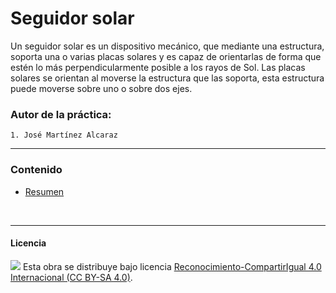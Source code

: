 # Seguidor solar

Un seguidor solar es un dispositivo mecánico, que mediante una estructura, soporta una o varias placas solares y es capaz de orientarlas de forma que estén lo más perpendicularmente posible a los rayos de Sol. Las placas solares se orientan al moverse la estructura que las soporta, esta estructura puede moverse sobre uno o sobre dos ejes.

### Autor de la práctica:
    1. José Martínez Alcaraz

<hr>

### Contenido

- [Resumen](Resumen.pdf)




<br>


***

#### Licencia

<img src="http://i.creativecommons.org/l/by-sa/4.0/88x31.png" /> Esta obra se distribuye bajo licencia [Reconocimiento-CompartirIgual 4.0 Internacional (CC BY-SA 4.0)](https://creativecommons.org/licenses/by-sa/4.0/deed.es_ES).
